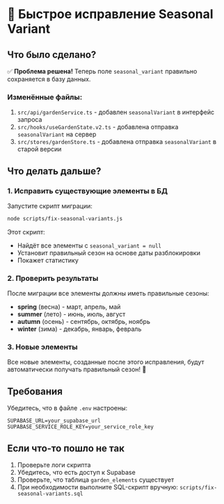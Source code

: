 # 🍂 Быстрое исправление Seasonal Variant

## Что было сделано?

✅ **Проблема решена!** Теперь поле `seasonal_variant` правильно сохраняется в базу данных.

### Изменённые файлы:

1. `src/api/gardenService.ts` - добавлен `seasonalVariant` в интерфейс запроса
2. `src/hooks/useGardenState.v2.ts` - добавлена отправка `seasonalVariant` на сервер
3. `src/stores/gardenStore.ts` - добавлена отправка `seasonalVariant` в старой версии

## Что делать дальше?

### 1. Исправить существующие элементы в БД

Запустите скрипт миграции:

```bash
node scripts/fix-seasonal-variants.js
```

Этот скрипт:

- Найдёт все элементы с `seasonal_variant = null`
- Установит правильный сезон на основе даты разблокировки
- Покажет статистику

### 2. Проверить результаты

После миграции все элементы должны иметь правильные сезоны:

- **spring** (весна) - март, апрель, май
- **summer** (лето) - июнь, июль, август
- **autumn** (осень) - сентябрь, октябрь, ноябрь
- **winter** (зима) - декабрь, январь, февраль

### 3. Новые элементы

Все новые элементы, созданные после этого исправления, будут автоматически получать правильный сезон! 🎉

## Требования

Убедитесь, что в файле `.env` настроены:

```
SUPABASE_URL=your_supabase_url
SUPABASE_SERVICE_ROLE_KEY=your_service_role_key
```

## Если что-то пошло не так

1. Проверьте логи скрипта
2. Убедитесь, что есть доступ к Supabase
3. Проверьте, что таблица `garden_elements` существует
4. При необходимости выполните SQL-скрипт вручную: `scripts/fix-seasonal-variants.sql`
